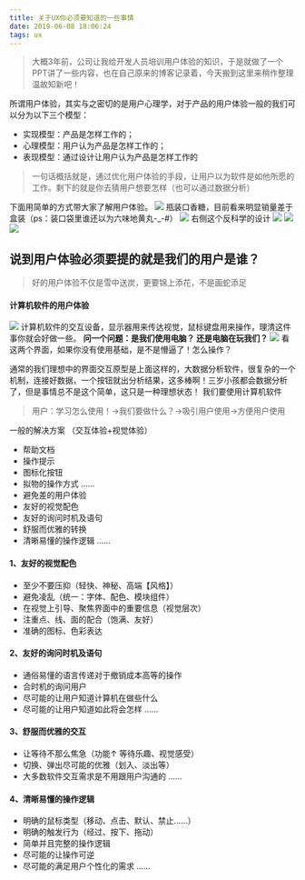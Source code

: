 ```yaml
---
title: 关于UX你必须要知道的一些事情
date: 2019-06-08 18:06:24
tags: ux
---
```

>大概3年前，公司让我给开发人员培训用户体验的知识，于是就做了一个PPT讲了一些内容，也在自己原来的博客记录着，今天搬到这里来稍作整理温故知新吧！

所谓用户体验，其实与之密切的是用户心理学，对于产品的用户体验一般的我们可以分为以下三个模型：

* 实现模型：产品是怎样工作的；
* 心理模型：用户认为产品是怎样工作的；
* 表现模型：通过设计让用户认为产品是怎样工作的
>一句话概括就是，通过优化用户体验的手段，让用户以为软件是如他所愿的工作。剩下的就是你去猜用户想要怎样（也可以通过数据分析）

下面用简单的方式带大家了解用户体验。
![](https://i.loli.net/2018/08/16/5b750b23b9892.jpg)
瓶装口香糖，目前看来明显销量差于盒装（ps：装口袋里谁还以为六味地黄丸-_-#）
![](https://i.loli.net/2018/08/16/5b750b3dc98e7.jpg)
右侧这个反科学的设计
![](https://i.loli.net/2018/08/16/5b750b46b28a0.jpg)
![](https://i.loli.net/2018/08/16/5b750b5b2791b.jpg)
![](https://i.loli.net/2018/08/16/5b750b67936d8.jpg)
## 说到用户体验必须要提的就是我们的用户是谁？

>好的用户体验不仅是雪中送炭，更要锦上添花，不是画蛇添足

#### 计算机软件的用户体验
![](https://i.loli.net/2018/08/16/5b750b74326ea.jpg)
计算机软件的交互设备，显示器用来传达视觉，鼠标键盘用来操作，理清这件事你就会好做一些。
**问一个问题：是我们使用电脑？ 还是电脑在玩我们？**
![](https://i.loli.net/2018/08/16/5b750b7fb3959.jpg)
看这两个界面，如果你没有使用基础，是不是懵逼了！怎么操作？

通常的我们理想中的界面交互原型是上面这样的，大数据分析软件，很复杂的一个机制，连接好数据，一个按钮就出分析结果，这多棒啊！三岁小孩都会数据分析了，但是事情总不是这个简单，这只是一种理想状态！
我们要使用计算机软件
>用户：学习怎么使用！→我们要做什么？→吸引用户使用→方便用户使用

一般的解决方案 （交互体验+视觉体验）
* 帮助文档
* 操作提示
* 图标化按钮
* 拟物的操作方式
……
* 避免差的用户体验
* 友好的视觉配色
* 友好的询问时机及语句
* 舒服而优雅的转换
* 清晰易懂的操作逻辑
……
#### 1、友好的视觉配色

* 至少不要压抑（轻快、神秘、高端【风格】）
* 避免凌乱（统一：字体、配色、模块组件）
* 在视觉上引导、聚焦界面中的重要信息（视觉层次）
* 注重点、线、面的配合（饱满、友好）
* 准确的图标、色彩表达
#### 2、友好的询问时机及语句

* 通俗易懂的语言传递对于撤销成本高等的操作
* 合时机的询问用户
* 尽可能的让用户知道计算机在做些什么
* 尽可能的让用户知道如此将会怎样
……
#### 3、舒服而优雅的交互

* 让等待不那么焦急（功能↑ 等待乐趣、视觉感受）
* 切换、弹出尽可能的优雅（划入、淡出等）
* 大多数软件交互需求是不用跟用户沟通的
……
#### 4、清晰易懂的操作逻辑

* 明确的鼠标类型（移动、点击、默认、禁止……）
* 明确的触发行为（经过、按下、拖动）
* 简单并且完整的操作逻辑
* 尽可能的让操作可逆
* 尽可能的满足用户个性化的需求
……
